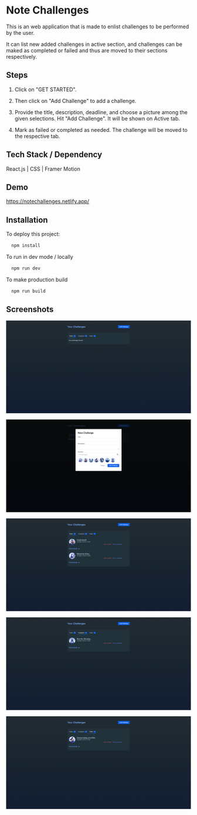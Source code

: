 
# Note Challenges

This is an web application that is made to enlist challenges to be performed by the user. 

It can list new added challenges in active section, and challenges can be maked as completed or failed and thus are moved to their sections respectively.

## Steps

1. Click on "GET STARTED".

2. Then click on "Add Challenge" to add a challenge. 

3. Provide the title, description, deadline, and choose a picture among the given selections. Hit "Add Challenge". It will be shown on Active tab.

4. Mark as failed or completed as needed. The challenge will be moved to the respective tab.

## Tech Stack / Dependency

React.js | CSS | Framer Motion

## Demo

https://notechallenges.netlify.app/


## Installation
To deploy this project:

```bash
  npm install
```
To run in dev mode / locally

```bash
  npm run dev
```

To make production build

```bash
  npm run build
```

## Screenshots

![App](./public/screenshots/Dashboard.png)

![App](./public/screenshots/Add_Challenges.png)

![App](./public/screenshots/Active.png)

![App](./public/screenshots/Completed.png)

![App](./public/screenshots/Failed.png)
 
